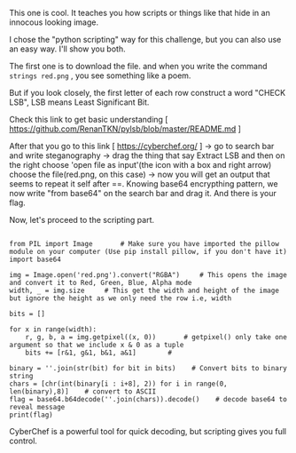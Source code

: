 This one is cool. It teaches you how scripts or things like that hide in an innocous looking image.

I chose the "python scripting" way for this challenge, but you can also use an easy way. I'll show you both.

The first one is to download the file. and when you write the command ``` strings red.png ```  , you see something like a poem.

But if you look closely, the first letter of each row construct a word "CHECK LSB", LSB means Least Significant Bit.

Check this link to get basic understanding [ https://github.com/RenanTKN/pylsb/blob/master/README.md ]

After that you go to this link [ https://cyberchef.org/ ] -> go to search bar and write steganography -> drag the thing that say Extract LSB
and then on the right choose 'open file as input'(the icon with a box and right arrow) choose the file(red.png, on this case) -> now you will get an output that seems to repeat it self
after ==. Knowing base64 encrypthing pattern, we now write "from base64" on the search bar and drag it. And there is your flag.

Now, let's proceed to the scripting part. 

```

from PIL import Image       # Make sure you have imported the pillow module on your computer (Use pip install pillow, if you don't have it)
import base64

img = Image.open('red.png').convert("RGBA")     # This opens the image and convert it to Red, Green, Blue, Alpha mode
width, _ = img.size     # This get the width and height of the image but ignore the height as we only need the row i.e, width

bits = []

for x in range(width):
    r, g, b, a = img.getpixel((x, 0))       # getpixel() only take one argument so that we include x & 0 as a tuple 
    bits += [r&1, g&1, b&1, a&1]        #

binary = ''.join(str(bit) for bit in bits)    # Convert bits to binary string
chars = [chr(int(binary[i : i+8], 2)) for i in range(0, len(binary),8)]    # convert to ASCII
flag = base64.b64decode(''.join(chars)).decode()    # decode base64 to reveal message
print(flag)

```

CyberChef is a powerful tool for quick decoding, but scripting gives you full control.
